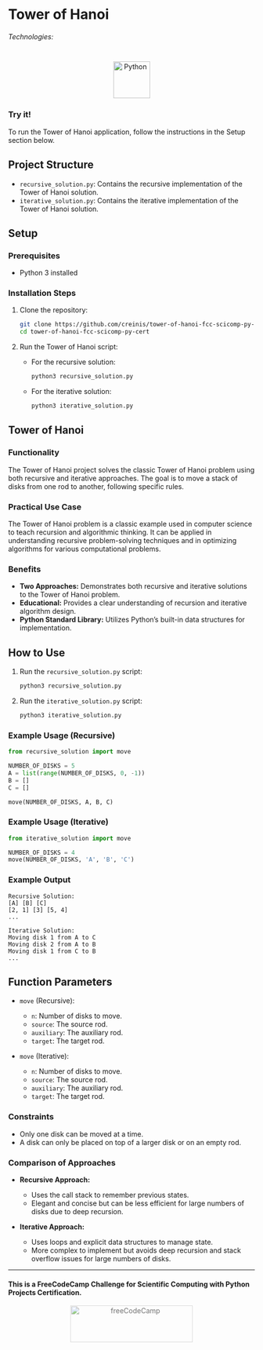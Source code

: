 # Tower of Hanoi

###### Technologies:
<p align="center">
<img src="https://img.icons8.com/color/75/000000/python.png" width="75" height="75" alt="Python" style="margin: 10px 15px 0 15px;" />
</p>

### Try it!

To run the Tower of Hanoi application, follow the instructions in the Setup section below.

## Project Structure

- `recursive_solution.py`: Contains the recursive implementation of the Tower of Hanoi solution.
- `iterative_solution.py`: Contains the iterative implementation of the Tower of Hanoi solution.

## Setup

### Prerequisites

- Python 3 installed

### Installation Steps

1. Clone the repository:
   ```bash
   git clone https://github.com/creinis/tower-of-hanoi-fcc-scicomp-py-cert.git
   cd tower-of-hanoi-fcc-scicomp-py-cert
   ```

2. Run the Tower of Hanoi script:
   - For the recursive solution:
     ```bash
     python3 recursive_solution.py
     ```
   - For the iterative solution:
     ```bash
     python3 iterative_solution.py
     ```

## Tower of Hanoi

### Functionality

The Tower of Hanoi project solves the classic Tower of Hanoi problem using both recursive and iterative approaches. The goal is to move a stack of disks from one rod to another, following specific rules.

### Practical Use Case

The Tower of Hanoi problem is a classic example used in computer science to teach recursion and algorithmic thinking. It can be applied in understanding recursive problem-solving techniques and in optimizing algorithms for various computational problems.

### Benefits

- **Two Approaches:** Demonstrates both recursive and iterative solutions to the Tower of Hanoi problem.
- **Educational:** Provides a clear understanding of recursion and iterative algorithm design.
- **Python Standard Library:** Utilizes Python’s built-in data structures for implementation.

## How to Use

1. Run the `recursive_solution.py` script:
   ```bash
   python3 recursive_solution.py
   ```
2. Run the `iterative_solution.py` script:
   ```bash
   python3 iterative_solution.py
   ```

### Example Usage (Recursive)

```python
from recursive_solution import move

NUMBER_OF_DISKS = 5
A = list(range(NUMBER_OF_DISKS, 0, -1))
B = []
C = []

move(NUMBER_OF_DISKS, A, B, C)
```

### Example Usage (Iterative)

```python
from iterative_solution import move

NUMBER_OF_DISKS = 4
move(NUMBER_OF_DISKS, 'A', 'B', 'C')
```

### Example Output

```plaintext
Recursive Solution:
[A] [B] [C]
[2, 1] [3] [5, 4]
...

Iterative Solution:
Moving disk 1 from A to C
Moving disk 2 from A to B
Moving disk 1 from C to B
...
```

## Function Parameters

- `move` (Recursive):
  - `n`: Number of disks to move.
  - `source`: The source rod.
  - `auxiliary`: The auxiliary rod.
  - `target`: The target rod.

- `move` (Iterative):
  - `n`: Number of disks to move.
  - `source`: The source rod.
  - `auxiliary`: The auxiliary rod.
  - `target`: The target rod.

### Constraints

- Only one disk can be moved at a time.
- A disk can only be placed on top of a larger disk or on an empty rod.

### Comparison of Approaches

- **Recursive Approach:**
  - Uses the call stack to remember previous states.
  - Elegant and concise but can be less efficient for large numbers of disks due to deep recursion.

- **Iterative Approach:**
  - Uses loops and explicit data structures to manage state.
  - More complex to implement but avoids deep recursion and stack overflow issues for large numbers of disks.

---
#### This is a FreeCodeCamp Challenge for Scientific Computing with Python Projects Certification.
<p align="center">
<img src="https://cdn.freecodecamp.org/platform/universal/fcc_primary.svg" width="250" height="75" alt="freeCodeCamp" style="margin: 0 15px; opacity: 0.6" />
</p>
